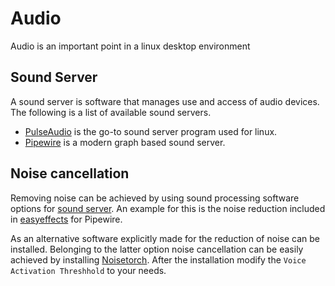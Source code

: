 # Audio

Audio is an important point in a linux desktop environment

## Sound Server

A sound server is software that manages use and access of audio devices.
The following is a list of available sound servers.

- [PulseAudio](./pulseaudio.md) is the go-to sound server program used for
  linux.
- [Pipewire](./pipewire.md) is a modern graph based sound server.

## Noise cancellation

Removing noise can be achieved by using
sound processing software options for [sound server](#sound-server).
An example for this is the noise reduction included in
[easyeffects](/wiki/linux/easyeffects.md#noise-cancellation) for Pipewire.

As an alternative software explicitly made for the reduction of noise can be
installed.
Belonging to the latter option noise cancellation can be easily achieved by
installing [Noisetorch](https://github.com/lawl/NoiseTorch).
After the installation modify the `Voice Activation Threshhold` to your needs.
